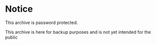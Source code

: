 # Notice

This archive is password protected.

This archive is here for backup purposes and is not yet intended for the public


